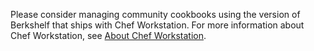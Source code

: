 Please consider managing community cookbooks using the version of
Berkshelf that ships with Chef Workstation. For more information about
Chef Workstation, see [About Chef Workstation](/workstation/).